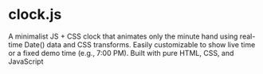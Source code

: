 # clock.js
A minimalist JS + CSS clock that animates only the minute hand using real-time Date() data and CSS transforms. Easily customizable to show live time or a fixed demo time (e.g., 7:00 PM). Built with pure HTML, CSS, and JavaScript 
